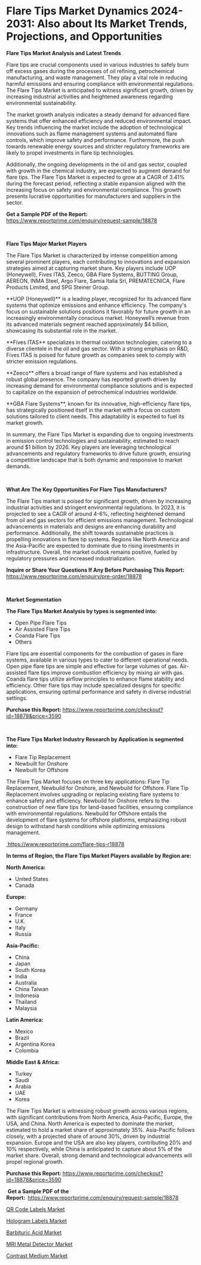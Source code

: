 <p><h1>Flare Tips Market Dynamics 2024-2031: Also about Its Market Trends, Projections, and Opportunities</h1></p><p><strong>Flare Tips Market Analysis and Latest Trends</strong></p>
<p><p>Flare tips are crucial components used in various industries to safely burn off excess gases during the processes of oil refining, petrochemical manufacturing, and waste management. They play a vital role in reducing harmful emissions and ensuring compliance with environmental regulations. The Flare Tips Market is anticipated to witness significant growth, driven by increasing industrial activities and heightened awareness regarding environmental sustainability.</p><p>The market growth analysis indicates a steady demand for advanced flare systems that offer enhanced efficiency and reduced environmental impact. Key trends influencing the market include the adoption of technological innovations such as flame management systems and automated flare controls, which improve safety and performance. Furthermore, the push towards renewable energy sources and stricter regulatory frameworks are likely to propel investments in flare tip technologies.</p><p>Additionally, the ongoing developments in the oil and gas sector, coupled with growth in the chemical industry, are expected to augment demand for flare tips. The Flare Tips Market is expected to grow at a CAGR of 3.41% during the forecast period, reflecting a stable expansion aligned with the increasing focus on safety and environmental compliance. This growth presents lucrative opportunities for manufacturers and suppliers in the sector.</p></p>
<p><strong>Get a Sample PDF of the Report:&nbsp;</strong> <a href="https://www.reportprime.com/enquiry/request-sample/18878?utm_campaign=5&utm_medium=2&utm_source=Github&utm_content=ia&utm_term=22112024&utm_id=flare-tips">https://www.reportprime.com/enquiry/request-sample/18878</a></p>
<p>&nbsp;</p>
<p><strong>Flare Tips Major Market Players</strong></p>
<p><p>The Flare Tips Market is characterized by intense competition among several prominent players, each contributing to innovations and expansion strategies aimed at capturing market share. Key players include UOP (Honeywell), Fives ITAS, Zeeco, GBA Flare Systems, BUTTING Group, AEREON, INMA Steel, Argo Flare, Samia Italia Srl, PREMATECNICA, Flare Products Limited, and SPG Steiner Group.</p><p>**UOP (Honeywell)** is a leading player, recognized for its advanced flare systems that optimize emissions and enhance efficiency. The company's focus on sustainable solutions positions it favorably for future growth in an increasingly environmentally conscious market. Honeywell’s revenue from its advanced materials segment reached approximately $4 billion, showcasing its substantial role in the market.</p><p>**Fives ITAS** specializes in thermal oxidation technologies, catering to a diverse clientele in the oil and gas sector. With a strong emphasis on R&D, Fives ITAS is poised for future growth as companies seek to comply with stricter emission regulations.</p><p>**Zeeco** offers a broad range of flare systems and has established a robust global presence. The company has reported growth driven by increasing demand for environmental compliance solutions and is expected to capitalize on the expansion of petrochemical industries worldwide.</p><p>**GBA Flare Systems**, known for its innovative, high-efficiency flare tips, has strategically positioned itself in the market with a focus on custom solutions tailored to client needs. This adaptability is expected to fuel its market growth.</p><p>In summary, the Flare Tips Market is expanding due to ongoing investments in emission control technologies and sustainability, estimated to reach around $1 billion by 2026. Key players are leveraging technological advancements and regulatory frameworks to drive future growth, ensuring a competitive landscape that is both dynamic and responsive to market demands.</p></p>
<p>&nbsp;</p>
<p><strong>What Are The Key Opportunities For Flare Tips Manufacturers?</strong></p>
<p><p>The Flare Tips market is poised for significant growth, driven by increasing industrial activities and stringent environmental regulations. In 2023, it is projected to see a CAGR of around 4-6%, reflecting heightened demand from oil and gas sectors for efficient emissions management. Technological advancements in materials and designs are enhancing durability and performance. Additionally, the shift towards sustainable practices is propelling innovations in flare tip systems. Regions like North America and the Asia-Pacific are expected to dominate due to rising investments in infrastructure. Overall, the market outlook remains positive, fueled by regulatory pressures and increased industrialization.</p></p>
<p><strong>Inquire or Share Your Questions If Any Before Purchasing This Report:</strong> <a href="https://www.reportprime.com/enquiry/pre-order/18878?utm_campaign=5&utm_medium=2&utm_source=Github&utm_content=ia&utm_term=22112024&utm_id=flare-tips">https://www.reportprime.com/enquiry/pre-order/18878</a></p>
<p>&nbsp;</p>
<p><strong>Market Segmentation</strong></p>
<p><strong>The Flare Tips Market Analysis by types is segmented into:</strong></p>
<p><ul><li>Open Pipe Flare Tips</li><li>Air Assisted Flare Tips</li><li>Coanda Flare Tips</li><li>Others</li></ul></p>
<p><p>Flare tips are essential components for the combustion of gases in flare systems, available in various types to cater to different operational needs. Open pipe flare tips are simple and effective for large volumes of gas. Air-assisted flare tips improve combustion efficiency by mixing air with gas. Coanda flare tips utilize airflow principles to enhance flame stability and efficiency. Other flare tips may include specialized designs for specific applications, ensuring optimal performance and safety in diverse industrial settings.</p></p>
<p><strong>Purchase this Report:&nbsp;</strong><a href="https://www.reportprime.com/checkout?id=18878&price=3590&utm_campaign=5&utm_medium=2&utm_source=Github&utm_content=ia&utm_term=22112024&utm_id=flare-tips">https://www.reportprime.com/checkout?id=18878&price=3590</a></p>
<p>&nbsp;</p>
<p><strong>The Flare Tips Market Industry Research by Application is segmented into:</strong></p>
<p><ul><li>Flare Tip Replacement</li><li>Newbuilt for Onshore</li><li>Newbuilt for Offshore</li></ul></p>
<p><p>The Flare Tips Market focuses on three key applications: Flare Tip Replacement, Newbuild for Onshore, and Newbuild for Offshore. Flare Tip Replacement involves upgrading or replacing existing flare systems to enhance safety and efficiency. Newbuild for Onshore refers to the construction of new flare tips for land-based facilities, ensuring compliance with environmental regulations. Newbuild for Offshore entails the development of flare systems for offshore platforms, emphasizing robust design to withstand harsh conditions while optimizing emissions management.</p></p>
<p><a href="https://www.reportprime.com/flare-tips-r18878?utm_campaign=5&utm_medium=2&utm_source=Github&utm_content=ia&utm_term=22112024&utm_id=flare-tips">&nbsp;https://www.reportprime.com/flare-tips-r18878</a></p>
<p><strong>In terms of Region, the Flare Tips Market Players available by Region are:</strong></p>
<p>
    <p> <strong> North America: </strong>
        <ul>
            <li>United States</li>
            <li>Canada</li>
        </ul>
        </p> 
    <p> <strong> Europe: </strong>
        <ul>
            <li>Germany</li>
            <li>France</li>
            <li>U.K.</li>
            <li>Italy</li>
            <li>Russia</li>
        </ul>
        </p> 
    <p> <strong> Asia-Pacific: </strong>
        <ul>
            <li>China</li>
            <li>Japan</li>
            <li>South Korea</li>
            <li>India</li>
            <li>Australia</li>
            <li>China Taiwan</li>
            <li>Indonesia</li>
            <li>Thailand</li>
            <li>Malaysia</li>
        </ul>
        </p> 
    <p> <strong> Latin America: </strong>
        <ul>
            <li>Mexico</li>
            <li>Brazil</li>
            <li>Argentina Korea</li>
            <li>Colombia</li>
        </ul>
        </p> 
    <p> <strong> Middle East & Africa: </strong>
        <ul>
            <li>Turkey</li>
            <li>Saudi</li>
            <li>Arabia</li>
            <li>UAE</li>
            <li>Korea</li>
        </ul>
    </p>
    </p>
<p><p>The Flare Tips Market is witnessing robust growth across various regions, with significant contributions from North America, Asia-Pacific, Europe, the USA, and China. North America is expected to dominate the market, estimated to hold a market share of approximately 35%. Asia-Pacific follows closely, with a projected share of around 30%, driven by industrial expansion. Europe and the USA are also key players, contributing 20% and 10% respectively, while China is anticipated to capture about 5% of the market share. Overall, strong demand and technological advancements will propel regional growth.</p></p>
<p><strong>Purchase this Report: </strong><a href="https://www.reportprime.com/checkout?id=18878&price=3590&utm_campaign=5&utm_medium=2&utm_source=Github&utm_content=ia&utm_term=22112024&utm_id=flare-tips">https://www.reportprime.com/checkout?id=18878&price=3590</a></p>
<p>&nbsp;<strong>Get a Sample PDF of the Report:&nbsp;&nbsp;</strong><a href="https://www.reportprime.com/enquiry/request-sample/18878?utm_campaign=5&utm_medium=2&utm_source=Github&utm_content=ia&utm_term=22112024&utm_id=flare-tips">https://www.reportprime.com/enquiry/request-sample/18878</a></p>
<p><strong></strong></p>
<p><p><a href="https://www.linkedin.com/pulse/qr-code-labels-market-overview-size-valuation-projected-cagr-mczof?utm_campaign=5&utm_medium=2&utm_source=Github&utm_content=ia&utm_term=22112024&utm_id=flare-tips">QR Code Labels Market</a></p><p><a href="https://www.linkedin.com/pulse/comprehensive-overview-hologram-labels-market-2024-2031-company-mwsuf?utm_campaign=5&utm_medium=2&utm_source=Github&utm_content=ia&utm_term=22112024&utm_id=flare-tips">Hologram Labels Market</a></p><p><a href="https://issuu.com/reportprime-2/docs/barbituric-acid-market-size-2030.pp_252ff60f791bea?utm_campaign=5&utm_medium=2&utm_source=Github&utm_content=ia&utm_term=22112024&utm_id=flare-tips">Barbituric Acid Market</a></p><p><a href="https://github.com/GroverBarry/Market-Research-Report-List-7/blob/main/mri-metal-detector-market.md?utm_campaign=5&utm_medium=2&utm_source=Github&utm_content=ia&utm_term=22112024&utm_id=flare-tips">MRI Metal Detector Market</a></p><p><a href="https://issuu.com/reportprime-2/docs/contrast-medium-market-size-2030.pp_48ff0e0772c266?utm_campaign=5&utm_medium=2&utm_source=Github&utm_content=ia&utm_term=22112024&utm_id=flare-tips">Contrast Medium Market</a></p></p>